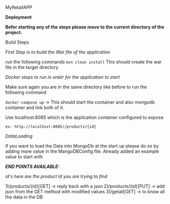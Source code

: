 MyRetailAPP

**Deployment**

**Befor starting any of the steps please move to the current directory of the project.**

Build Steps

_First Step is to build the War file of the application_

run the following commands
`mvn clean install` This should create the war file in the target directory


_Docker steps to run in order for the application to start_

Make sure again you are in the same directory like before to run the following command

`docker-compose up` -> This should start the container and also mongodb container and link both of it.

Use localhost:8085 which is the application container configured to expose

`ex: http://localhost:8085//products/{id}`

_DataLoading_

If you want to load the Data into MongoDb at the start up please do so by adding more value in the MangoDBConfig file. Already added an example value to start with

**_END POINTS AVAILABLE:_**

_id's here are the product Id you are trying to find_

1)/products/{id}[GET] -> reply back with a json 
2)/products/{id}[PUT] -> add json from the GET method with modified values
3)/getall[GET] -> to know all the data in the DB
